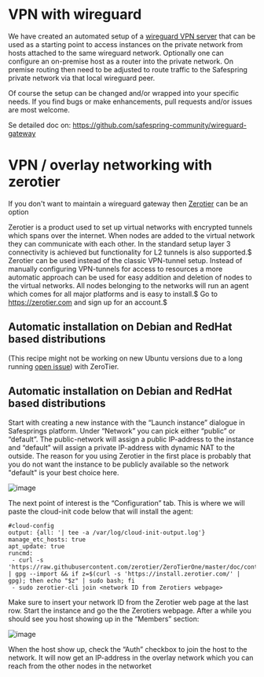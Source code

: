 # VPN with wireguard

We have created an automated setup of a [wireguard VPN
server](https://github.com/safespring-community/wireguard-gateway) that can be
used as a starting point to access instances on the private network from hosts
attached to the same wireguard network. Optionally one can configure an on-premise
host as a router into the private network. On premise routing then need
to be adjusted to route traffic to the Safespring private network via that
local wireguard peer.

Of course the setup can be changed and/or wrapped into your specific needs. If
you find bugs or make enhancements, pull requests and/or issues are most
welcome.

Se detailed doc on: https://github.com/safespring-community/wireguard-gateway 


# VPN / overlay networking with zerotier
If you don't want to maintain a wireguard gateway then
[Zerotier](https://docs.zerotier.com/) can be an option

Zerotier is a product used to set up virtual networks with encrypted tunnels
which spans over the internet. When nodes are added to the virtual network they
can communicate with each other. In the standard setup layer 3 connectivity is
achieved but functionality for L2 tunnels is also supported.$ Zerotier can be
used instead of the classic VPN-tunnel setup. Instead of manually configuring
VPN-tunnels for access to resources a more automatic approach can be used for
easy addition and deletion of nodes to the virtual networks. All nodes
belonging to the networks will run an agent which comes for all major platforms
and is easy to install.$ Go to https://zerotier.com and sign up for an
account.$

## Automatic installation on Debian and RedHat based distributions

(This recipe might not be working on new Ubuntu versions due to a long running [open
 issue](https://github.com/zerotier/install.zerotier.com/issues/13)) with ZeroTier.

## Automatic installation on Debian and RedHat based distributions

Start with creating a new instance with the “Launch instance” dialogue in
Safesprings platform. Under “Network” you can pick either “public” or
“default”. The public-network will assign a public IP-address to the instance
and “default” will assign a private IP-address with dynamic NAT to the outside.
The reason for you using Zerotier in the first place is probably that you do
not want the instance to be publicly available so the network "default" is your
best choice here.

![image](../images/np-launch-instance.png)

The next point of interest is the “Configuration” tab. This is where we will paste the cloud-init code below that will install the agent:

```code
#cloud-config
output: {all: '| tee -a /var/log/cloud-init-output.log'}
manage_etc_hosts: true
apt_update: true
runcmd:
 - curl -s 'https://raw.githubusercontent.com/zerotier/ZeroTierOne/master/doc/contact%40zerotier.com.gpg' | gpg --import && if z=$(curl -s 'https://install.zerotier.com/' | gpg); then echo "$z" | sudo bash; fi
 - sudo zerotier-cli join <network ID from Zerotiers webpage>
```

Make sure to insert your network ID from the Zerotier web page at the last row. Start the instance and go the the Zerotiers webpage. After a while you should see you host showing up in the “Members” section:


![image](../images/np-zerotier-members.png)

When the host show up, check the “Auth” checkbox to join the host to the network. It will now get an IP-address in the overlay network which you can reach from the other nodes in the networket
